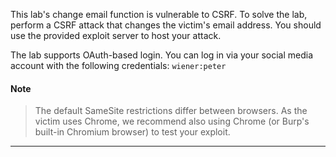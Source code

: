 This lab's change email function is vulnerable to CSRF. To solve the lab, perform a CSRF attack that changes the victim's email address. You should use the provided exploit server to host your attack.

The lab supports OAuth-based login. You can log in via your social media account with the following credentials: `wiener:peter`

#### Note

>The default SameSite restrictions differ between browsers. As the victim uses Chrome, we recommend also using Chrome (or Burp's built-in Chromium browser) to test your exploit.

---

